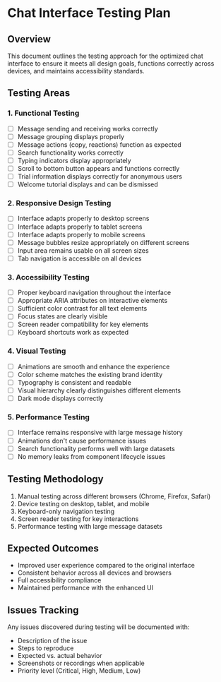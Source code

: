 # Chat Interface Testing Plan

## Overview
This document outlines the testing approach for the optimized chat interface to ensure it meets all design goals, functions correctly across devices, and maintains accessibility standards.

## Testing Areas

### 1. Functional Testing
- [ ] Message sending and receiving works correctly
- [ ] Message grouping displays properly
- [ ] Message actions (copy, reactions) function as expected
- [ ] Search functionality works correctly
- [ ] Typing indicators display appropriately
- [ ] Scroll to bottom button appears and functions correctly
- [ ] Trial information displays correctly for anonymous users
- [ ] Welcome tutorial displays and can be dismissed

### 2. Responsive Design Testing
- [ ] Interface adapts properly to desktop screens
- [ ] Interface adapts properly to tablet screens
- [ ] Interface adapts properly to mobile screens
- [ ] Message bubbles resize appropriately on different screens
- [ ] Input area remains usable on all screen sizes
- [ ] Tab navigation is accessible on all devices

### 3. Accessibility Testing
- [ ] Proper keyboard navigation throughout the interface
- [ ] Appropriate ARIA attributes on interactive elements
- [ ] Sufficient color contrast for all text elements
- [ ] Focus states are clearly visible
- [ ] Screen reader compatibility for key elements
- [ ] Keyboard shortcuts work as expected

### 4. Visual Testing
- [ ] Animations are smooth and enhance the experience
- [ ] Color scheme matches the existing brand identity
- [ ] Typography is consistent and readable
- [ ] Visual hierarchy clearly distinguishes different elements
- [ ] Dark mode displays correctly

### 5. Performance Testing
- [ ] Interface remains responsive with large message history
- [ ] Animations don't cause performance issues
- [ ] Search functionality performs well with large datasets
- [ ] No memory leaks from component lifecycle issues

## Testing Methodology
1. Manual testing across different browsers (Chrome, Firefox, Safari)
2. Device testing on desktop, tablet, and mobile
3. Keyboard-only navigation testing
4. Screen reader testing for key interactions
5. Performance testing with large message datasets

## Expected Outcomes
- Improved user experience compared to the original interface
- Consistent behavior across all devices and browsers
- Full accessibility compliance
- Maintained performance with the enhanced UI

## Issues Tracking
Any issues discovered during testing will be documented with:
- Description of the issue
- Steps to reproduce
- Expected vs. actual behavior
- Screenshots or recordings when applicable
- Priority level (Critical, High, Medium, Low)
